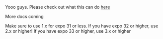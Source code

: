 Yooo guys. Please check out what this can do [here](https://github.com/EAT-CODE-KITE-REPEAT/react-native-data-forms)

More docs coming

Make sure to use 1.x for expo 31 or less.
If you have expo 32 or higher, use 2.x or higher!
If you have expo 33 or higher, use 3.x or higher
